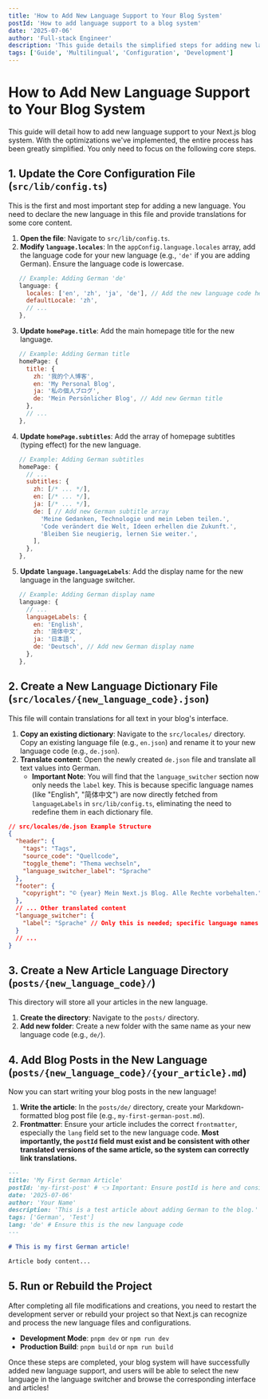 ```yaml
---
title: 'How to Add New Language Support to Your Blog System'
postId: 'How to add language support to a blog system'
date: '2025-07-06'
author: 'Full-stack Engineer'
description: 'This guide details the simplified steps for adding new language support to your Next.js blog system.'
tags: ['Guide', 'Multilingual', 'Configuration', 'Development']
---
```


# How to Add New Language Support to Your Blog System

This guide will detail how to add new language support to your Next.js blog system. With the optimizations we've implemented, the entire process has been greatly simplified. You only need to focus on the following core steps.

## 1. Update the Core Configuration File (`src/lib/config.ts`)

This is the first and most important step for adding a new language. You need to declare the new language in this file and provide translations for some core content.

1. **Open the file**: Navigate to `src/lib/config.ts`.
2. **Modify `language.locales`**: In the `appConfig.language.locales` array, add the language code for your new language (e.g., `'de'` if you are adding German). Ensure the language code is lowercase.

```javascript
   // Example: Adding German 'de'
   language: {
     locales: ['en', 'zh', 'ja', 'de'], // Add the new language code here
     defaultLocale: 'zh',
     // ...
   },
```

3. **Update `homePage.title`**: Add the main homepage title for the new language.

```javascript
   // Example: Adding German title
   homePage: {
     title: {
       zh: '我的个人博客',
       en: 'My Personal Blog',
       ja: '私の個人ブログ',
       de: 'Mein Persönlicher Blog', // Add new German title
     },
     // ...
   },
```

4. **Update `homePage.subtitles`**: Add the array of homepage subtitles (typing effect) for the new language.

```javascript
   // Example: Adding German subtitles
   homePage: {
     // ...
     subtitles: {
       zh: [/* ... */],
       en: [/* ... */],
       ja: [/* ... */],
       de: [ // Add new German subtitle array
         'Meine Gedanken, Technologie und mein Leben teilen.',
         'Code verändert die Welt, Ideen erhellen die Zukunft.',
         'Bleiben Sie neugierig, lernen Sie weiter.',
       ],
     },
   },
```

5. **Update `language.languageLabels`**: Add the display name for the new language in the language switcher.

```javascript
   // Example: Adding German display name
   language: {
     // ...
     languageLabels: {
       en: 'English',
       zh: '简体中文',
       ja: '日本語',
       de: 'Deutsch', // Add new German display name
     },
   },
```

## 2. Create a New Language Dictionary File (`src/locales/{new_language_code}.json`)

This file will contain translations for all text in your blog's interface.

1. **Copy an existing dictionary**: Navigate to the `src/locales/` directory. Copy an existing language file (e.g., `en.json`) and rename it to your new language code (e.g., `de.json`).
2. **Translate content**: Open the newly created `de.json` file and translate all text values into German.
   - **Important Note**: You will find that the `language_switcher` section now only needs the `label` key. This is because specific language names (like "English", "简体中文") are now directly fetched from `languageLabels` in `src/lib/config.ts`, eliminating the need to redefine them in each dictionary file.

```json
// src/locales/de.json Example Structure
{
  "header": {
    "tags": "Tags",
    "source_code": "Quellcode",
    "toggle_theme": "Thema wechseln",
    "language_switcher_label": "Sprache"
  },
  "footer": {
    "copyright": "© {year} Mein Next.js Blog. Alle Rechte vorbehalten."
  },
  // ... Other translated content
  "language_switcher": {
    "label": "Sprache" // Only this is needed; specific language names are fetched from config.ts
  }
  // ...
}
```

## 3. Create a New Article Language Directory (`posts/{new_language_code}/`)

This directory will store all your articles in the new language.

1. **Create the directory**: Navigate to the `posts/` directory.
2. **Add new folder**: Create a new folder with the same name as your new language code (e.g., `de/`).

## 4. Add Blog Posts in the New Language (`posts/{new_language_code}/{your_article}.md`)

Now you can start writing your blog posts in the new language!

1. **Write the article**: In the `posts/de/` directory, create your Markdown-formatted blog post file (e.g., `my-first-german-post.md`).
2. **Frontmatter**: Ensure your article includes the correct `frontmatter`, especially the `lang` field set to the new language code. **Most importantly, the `postId` field must exist and be consistent with other translated versions of the same article, so the system can correctly link translations.**

```markdown
---
title: 'My First German Article'
postId: 'my-first-post' # 👈 Important: Ensure postId is here and consistent with other translated versions of the same article!
date: '2025-07-06'
author: 'Your Name'
description: 'This is a test article about adding German to the blog.'
tags: ['German', 'Test']
lang: 'de' # Ensure this is the new language code
---

# This is my first German article!

Article body content...
```

## 5. Run or Rebuild the Project

After completing all file modifications and creations, you need to restart the development server or rebuild your project so that Next.js can recognize and process the new language files and configurations.

- **Development Mode**: `pnpm dev` or `npm run dev`
- **Production Build**: `pnpm build` or `npm run build`

Once these steps are completed, your blog system will have successfully added new language support, and users will be able to select the new language in the language switcher and browse the corresponding interface and articles!
